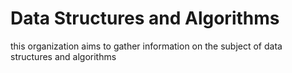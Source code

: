 Data Structures and Algorithms
==

this organization aims to gather information on the subject of data structures and algorithms
